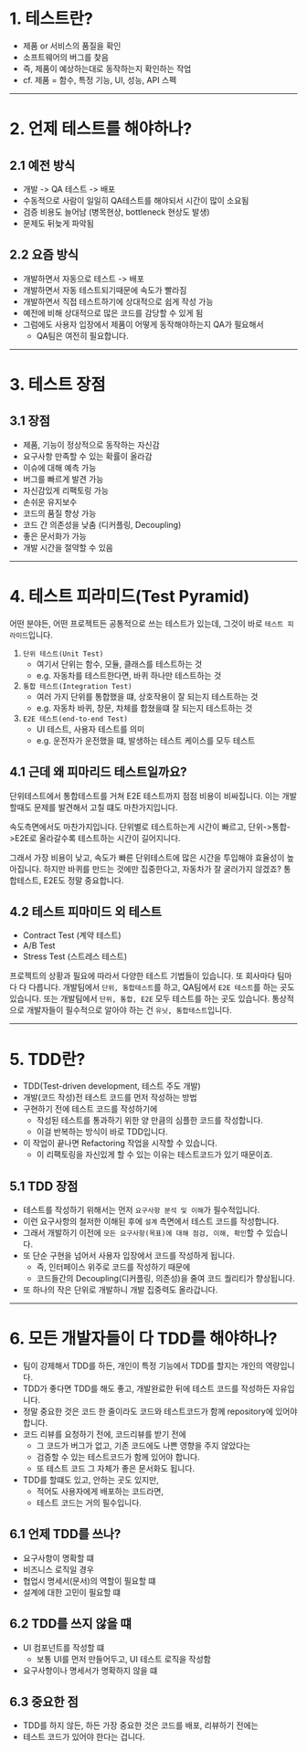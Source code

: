 # 1. 테스트란?

- 제품 or 서비스의 품질을 확인
- 소프트웨어의 버그를 찾음
- 즉, 제품이 예상하는대로 동작하는지 확인하는 작업
- cf. 제품 = 함수, 특정 기능, UI, 성능, API 스펙

---

# 2. 언제 테스트를 해야하나?

## 2.1 예전 방식

- 개발 -> QA 테스트 -> 배포
- 수동적으로 사람이 일일히 QA테스트를 해야되서 시간이 많이 소요됨
- 검증 비용도 늘어남 (병목현상, bottleneck 현상도 발생)
- 문제도 뒤늦게 파악됨

## 2.2 요즘 방식

- 개발하면서 자동으로 테스트 -> 배포
- 개발하면서 자동 테스트되기때문에 속도가 빨라짐
- 개발하면서 직접 테스트하기에 상대적으로 쉽게 작성 가능
- 예전에 비해 상대적으로 많은 코드를 감당할 수 있게 됨
- 그럼에도 사용자 입장에서 제품이 어떻게 동작해야하는지 QA가 필요해서
  - QA팀은 여전히 필요합니다.

---

# 3. 테스트 장점

## 3.1 장점

- 제품, 기능이 정상적으로 동작하는 자신감
- 요구사항 만족할 수 있는 확률이 올라감
- 이슈에 대해 예측 가능
- 버그를 빠르게 발견 가능
- 자신감있게 리팩토링 가능
- 손쉬운 유지보수
- 코드의 품질 향상 가능
- 코드 간 의존성을 낮춤 (디커플링, Decoupling)
- 좋은 문서화가 가능
- 개발 시간을 절약할 수 있음

---

# 4. 테스트 피라미드(Test Pyramid)

어떤 분야든, 어떤 프로젝트든 공통적으로 쓰는 테스트가 있는데,
그것이 바로 `테스트 피라미드`입니다.

1. `단위 테스트(Unit Test)`
   - 여기서 단위는 함수, 모듈, 클래스를 테스트하는 것
   - e.g. 자동차를 테스트한다면, 바퀴 하나만 테스트하는 것
2. `통합 테스트(Integration Test)`
   - 여러 가지 단위를 통합했을 떄, 상호작용이 잘 되는지 테스트하는 것
   - e.g. 자동차 바퀴, 창문, 차체를 합쳤을떄 잘 되는지 테스트하는 것
3. `E2E 테스트(end-to-end Test)`
   - UI 테스트, 사용자 테스트를 의미
   - e.g. 운전자가 운전했을 떄, 발생하는 테스트 케이스를 모두 테스트

## 4.1 근데 왜 피마리드 테스트일까요?

단위테스트에서 통합테스트를 거쳐 E2E 테스트까지 점점 비용이 비싸집니다.
이는 개발할때도 문제를 발견해서 고칠 떄도 마찬가지입니다.

속도측면에서도 마찬가지입니다. 단위별로 테스트하는게 시간이 빠르고,
단위->통합->E2E로 올라갈수록 테스트하는 시간이 길어지니다.

그래서 가장 비용이 낮고, 속도가 빠른 단위테스트에 많은 시간을 투입해야 효율성이 높아집니다.
하지만 바퀴를 만드는 것에만 집중한다고, 자동차가 잘 굴러가지 않겠죠?
통합테스트, E2E도 정말 중요합니다.

## 4.2 테스트 피마미드 외 테스트

- Contract Test (계약 테스트)
- A/B Test
- Stress Test (스트레스 테스트)

프로젝트의 상황과 필요에 따라서 다양한 테스트 기법들이 있습니다.
또 회사마다 팀마다 다 다릅니다.
개발팀에서 `단위, 통합테스트`를 하고, QA팀에서 `E2E 테스트`를 하는 곳도 있습니다.
또는 개발팀에서 `단위, 통합, E2E` 모두 테스트를 하는 곳도 있습니다.
통상적으로 개발자들이 필수적으로 알아야 하는 건 `유닛, 통합테스트`입니다.

---

# 5. TDD란?

- TDD(Test-driven development, 테스트 주도 개발)
- 개발(코드 작성)전 테스트 코드를 먼저 작성하는 방법
- 구현하기 전에 테스트 코드를 작성하기에
  - 작성된 테스트를 통과하기 위한 양 만큼의 심플한 코드를 작성합니다.
  - 이걸 반복하는 방식이 바로 TDD입니다.
- 이 작업이 끝나면 Refactoring 작업을 시작할 수 있습니다.
  - 이 리팩토링을 자신있게 할 수 있는 이유는 테스트코드가 있기 때문이죠.

## 5.1 TDD 장점

- 테스트를 작성하기 위해서는 먼저 `요구사항 분석 및 이해`가 필수적입니다.
- 이런 요구사항의 철저한 이해된 후에 `설계` 측면에서 테스트 코드를 작성합니다.
- 그래서 개발하기 이전에 `모든 요구사항(목표)에 대해 점검, 이해, 확인`할 수 있습니다.
- 또 단순 구현을 넘어서 사용자 입장에서 코드를 작성하게 됩니다.
  - 즉, 인터페이스 위주로 코드를 작성하기 때문에
  - 코드들간의 Decoupling(디커플링, 의존성)을 줄여 코드 퀄리티가 향상됩니다.
- 또 하나의 작은 단위로 개발하니 개발 집중력도 올라갑니다.

---

# 6. 모든 개발자들이 다 TDD를 해야하나?

- 팀이 강제해서 TDD를 하든, 개인이 특정 기능에서 TDD를 할지는 개인의 역량입니다.
- TDD가 좋다면 TDD를 해도 좋고, 개발완료한 뒤에 테스트 코드를 작성하든 자유입니다.
- 정말 중요한 것은 코드 한 줄이라도 코드와 테스트코드가 함께 repository에 있어야 합니다.
- 코드 리뷰를 요청하기 전에, 코드리뷰를 받기 전에
  - 그 코드가 버그가 없고, 기존 코드에도 나쁜 영향을 주지 않았다는
  - 검증할 수 있는 테스트코드가 함께 있어야 합니다.
  - 또 테스트 코드 그 자체가 좋은 문서화도 됩니다.
- TDD를 할떄도 있고, 안하는 곳도 있지만,
  - 적어도 사용자에게 배포하는 코드라면,
  - 테스트 코드는 거의 필수입니다.

## 6.1 언제 TDD를 쓰나?

- 요구사항이 명확할 떄
- 비즈니스 로직일 경우
- 협업시 명세서(문서)의 역할이 필요할 떄
- 설계에 대한 고민이 필요할 떄

## 6.2 TDD를 쓰지 않을 떄

- UI 컴포넌트를 작성할 떄
  - 보통 UI를 먼저 만들어두고, UI 테스트 로직을 작성함
- 요구사항이나 명세서가 명확하지 않을 떄

## 6.3 중요한 점

- TDD를 하지 않든, 하든 가장 중요한 것은 코드를 배포, 리뷰하기 전에는
- 테스트 코드가 있어야 한다는 겁니다.
